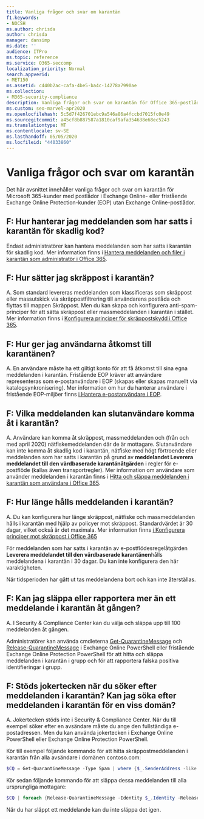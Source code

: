 ```yaml
---
title: Vanliga frågor och svar om karantän
f1.keywords:
- NOCSH
ms.author: chrisda
author: chrisda
manager: dansimp
ms.date: ''
audience: ITPro
ms.topic: reference
ms.service: O365-seccomp
localization_priority: Normal
search.appverid:
- MET150
ms.assetid: c440b2ac-cafa-4be5-ba4c-14278a7990ae
ms.collection:
- M365-security-compliance
description: Vanliga frågor och svar om karantän för Office 365-postlådor i Exchange Online eller fristående EOP utan Exchange Online-postlådor.
ms.custom: seo-marvel-apr2020
ms.openlocfilehash: 5c5d7f426701ebc9a546a86a4fccbd7015fc0e49
ms.sourcegitcommit: a45cf8b887587a1810caf9afa354638e68ec5243
ms.translationtype: MT
ms.contentlocale: sv-SE
ms.lasthandoff: 05/05/2020
ms.locfileid: "44033860"
---
```

# <a name="quarantine-faq"></a>Vanliga frågor och svar om karantän

Det här avsnittet innehåller vanliga frågor och svar om karantän för Microsoft 365-kunder med postlådor i Exchange Online- eller fristående Exchange Online Protection-kunder (EOP) utan Exchange Online-postlådor.

## <a name="q-how-do-i-manage-messages-that-were-quarantined-for-malware"></a>F: Hur hanterar jag meddelanden som har satts i karantän för skadlig kod?

Endast administratörer kan hantera meddelanden som har satts i karantän för skadlig kod. Mer information finns i [Hantera meddelanden och filer i karantän som administratör i Office 365](manage-quarantined-messages-and-files.md).

## <a name="q-how-do-i-quarantine-spam"></a>F: Hur sätter jag skräppost i karantän?

A. Som standard levereras meddelanden som klassificeras som skräppost eller massutskick via skräppostfiltrering till användarens postlåda och flyttas till mappen Skräppost. Men du kan skapa och konfigurera anti-spam-principer för att sätta skräppost eller massmeddelanden i karantän i stället. Mer information finns i [Konfigurera principer för skräppostskydd i Office 365](configure-your-spam-filter-policies.md).

## <a name="q-how-do-i-give-users-access-to-the-quarantine"></a>F: Hur ger jag användarna åtkomst till karantänen?

A. En användare måste ha ett giltigt konto för att få åtkomst till sina egna meddelanden i karantän. Fristående EOP kräver att användare representeras som e-postanvändare i EOP (skapas eller skapas manuellt via katalogsynkronisering). Mer information om hur du hanterar användare i fristående EOP-miljöer finns [i Hantera e-postanvändare i EOP](manage-mail-users-in-eop.md).

## <a name="q-what-messages-can-end-users-access-in-quarantine"></a>F: Vilka meddelanden kan slutanvändare komma åt i karantän?

A. Användare kan komma åt skräppost, massmeddelanden och (från och med april 2020) nätfiskemeddelanden där de är mottagare. Slutanvändare kan inte komma åt skadlig kod i karantän, nätfiske med högt förtroende eller meddelanden som har satts i karantän på grund av **meddelandet Leverera meddelandet till den värdbaserade karantänåtgärden** i regler för e-postflöde (kallas även transportregler). Mer information om användare som använder meddelanden i karantän finns i [Hitta och släppa meddelanden i karantän som användare i Office 365](find-and-release-quarantined-messages-as-a-user.md).

## <a name="q-how-long-are-messages-kept-in-the-quarantine"></a>F: Hur länge hålls meddelanden i karantän?

A. Du kan konfigurera hur länge skräppost, nätfiske och massmeddelanden hålls i karantän med hjälp av policyer mot skräppost. Standardvärdet är 30 dagar, vilket också är det maximala. Mer information finns [i Konfigurera principer mot skräppost i Office 365](configure-your-spam-filter-policies.md)

För meddelanden som har satts i karantän av e-postflödesregelåtgärden **Leverera meddelandet till den värdbaserade karantänen**hålls meddelandena i karantän i 30 dagar. Du kan inte konfigurera den här varaktigheten.

När tidsperioden har gått ut tas meddelandena bort och kan inte återställas.

## <a name="q-can-i-release-or-report-more-than-one-quarantined-message-at-a-time"></a>F: Kan jag släppa eller rapportera mer än ett meddelande i karantän åt gången?

A. I Security & Compliance Center kan du välja och släppa upp till 100 meddelanden åt gången.

Administratörer kan använda cmdleterna [Get-QuarantineMessage](https://docs.microsoft.com/powershell/module/exchange/antispam-antimalware/get-quarantinemessage) och [Release-QuarantineMessage](https://docs.microsoft.com/powershell/module/exchange/antispam-antimalware/release-quarantinemessage) i Exchange Online PowerShell eller fristående Exchange Online Protection PowerShell för att hitta och släppa meddelanden i karantän i grupp och för att rapportera falska positiva identifieringar i grupp.

## <a name="q-are-wildcards-supported-when-searching-for-quarantined-messages-can-i-search-for-quarantined-messages-for-a-specific-domain"></a>F: Stöds jokertecken när du söker efter meddelanden i karantän? Kan jag söka efter meddelanden i karantän för en viss domän?

A. Jokertecken stöds inte i Security & Compliance Center. När du till exempel söker efter en avsändare måste du ange den fullständiga e-postadressen. Men du kan använda jokertecken i Exchange Online PowerShell eller Exchange Online Protection PowerShell.

Kör till exempel följande kommando för att hitta skräppostmeddelanden i karantän från alla avsändare i domänen contoso.com:

```powershell
$CQ = Get-QuarantineMessage -Type Spam | where {$_.SenderAddress -like "*@contoso.com"}
```

Kör sedan följande kommando för att släppa dessa meddelanden till alla ursprungliga mottagare:

```powershell
$CQ | foreach {Release-QuarantineMessage -Identity $_.Identity -ReleaseToAll}
```

När du har släppt ett meddelande kan du inte släppa det igen.
